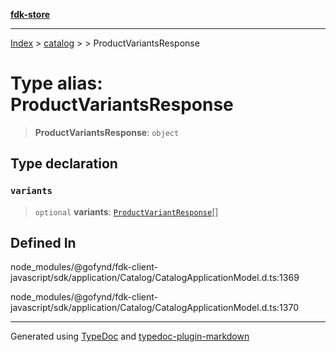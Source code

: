 [**fdk-store**](../../../README.md)
***

[Index](../../../API.md) > [catalog](../../README.md) > [<internal>](../README.md) > ProductVariantsResponse

# Type alias: ProductVariantsResponse

> **ProductVariantsResponse**: `object`

## Type declaration

### `variants`

> `optional` **variants**: [`ProductVariantResponse`](type-alias.ProductVariantResponse.md)[]

## Defined In

node\_modules/@gofynd/fdk-client-javascript/sdk/application/Catalog/CatalogApplicationModel.d.ts:1369

node\_modules/@gofynd/fdk-client-javascript/sdk/application/Catalog/CatalogApplicationModel.d.ts:1370

***
Generated using [TypeDoc](https://typedoc.org/) and [typedoc-plugin-markdown](https://www.npmjs.com/package/typedoc-plugin-markdown)
